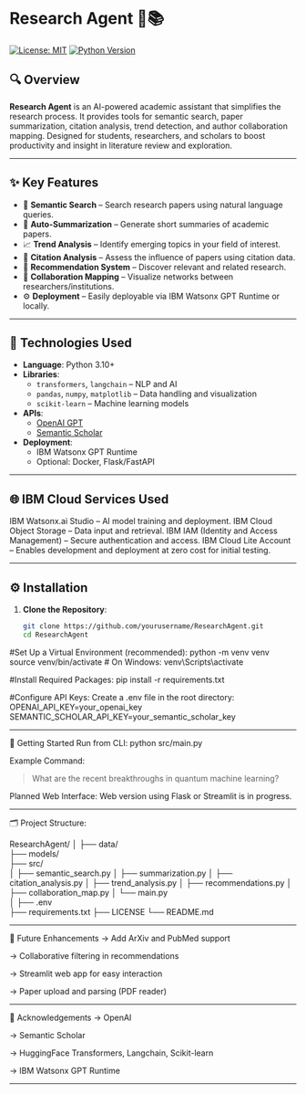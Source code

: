 # Research Agent 🧠📚
[![License: MIT](https://img.shields.io/badge/License-MIT-green.svg)](LICENSE)
[![Python Version](https://img.shields.io/badge/Python-3.10+-blue.svg)](https://www.python.org/)

## 🔍 Overview

**Research Agent** is an AI-powered academic assistant that simplifies the research process. It provides tools for semantic search, paper summarization, citation analysis, trend detection, and author collaboration mapping. Designed for students, researchers, and scholars to boost productivity and insight in literature review and exploration.

---

## ✨ Key Features

- 🔎 **Semantic Search** – Search research papers using natural language queries.
- 🧾 **Auto-Summarization** – Generate short summaries of academic papers.
- 📈 **Trend Analysis** – Identify emerging topics in your field of interest.
- 🔗 **Citation Analysis** – Assess the influence of papers using citation data.
- 🧠 **Recommendation System** – Discover relevant and related research.
- 👥 **Collaboration Mapping** – Visualize networks between researchers/institutions.
- ⚙️ **Deployment** – Easily deployable via IBM Watsonx GPT Runtime or locally.

---

## 🧰 Technologies Used

- **Language**: Python 3.10+
- **Libraries**:
  - `transformers`, `langchain` – NLP and AI
  - `pandas`, `numpy`, `matplotlib` – Data handling and visualization
  - `scikit-learn` – Machine learning models
- **APIs**:
  - [OpenAI GPT](https://platform.openai.com/)
  - [Semantic Scholar](https://api.semanticscholar.org/)
- **Deployment**:
  - IBM Watsonx GPT Runtime
  - Optional: Docker, Flask/FastAPI

---

## 🌐 IBM Cloud Services Used
IBM Watsonx.ai Studio – AI model training and deployment.
IBM Cloud Object Storage – Data input and retrieval.
IBM IAM (Identity and Access Management) – Secure authentication and access.
IBM Cloud Lite Account – Enables development and deployment at zero cost for initial testing.

---

## ⚙️ Installation

1. **Clone the Repository**:
   ```bash
   git clone https://github.com/yourusername/ResearchAgent.git
   cd ResearchAgent
#Set Up a Virtual Environment (recommended):
   python -m venv venv
source venv/bin/activate   # On Windows: venv\Scripts\activate

#Install Required Packages:
   pip install -r requirements.txt

#Configure API Keys:
Create a .env file in the root directory:
OPENAI_API_KEY=your_openai_key
SEMANTIC_SCHOLAR_API_KEY=your_semantic_scholar_key

---

🚀 Getting Started
Run from CLI:
python src/main.py

Example Command:
> What are the recent breakthroughs in quantum machine learning?

Planned Web Interface:
Web version using Flask or Streamlit is in progress.

---

🗂 Project Structure:

ResearchAgent/
│
├── data/                    
├── models/                   
├── src/                      
│   ├── semantic_search.py
│   ├── summarization.py
│   ├── citation_analysis.py
│   ├── trend_analysis.py
│   ├── recommendations.py
│   ├── collaboration_map.py
│   └── main.py               
│
├── .env                      
├── requirements.txt
├── LICENSE
└── README.md

---

🌱 Future Enhancements
-> Add ArXiv and PubMed support

-> Collaborative filtering in recommendations

-> Streamlit web app for easy interaction

-> Paper upload and parsing (PDF reader)

---

🙏 Acknowledgements
-> OpenAI

-> Semantic Scholar

-> HuggingFace Transformers, Langchain, Scikit-learn

-> IBM Watsonx GPT Runtime

---





